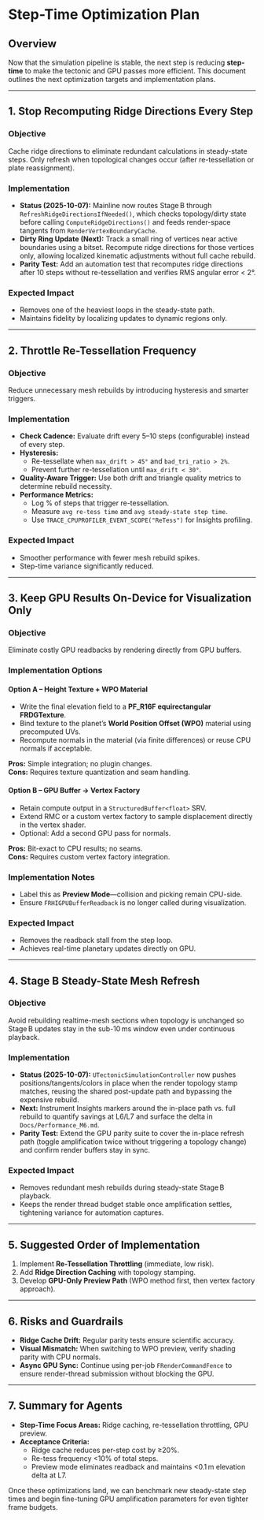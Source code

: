# Step-Time Optimization Plan

## Overview
Now that the simulation pipeline is stable, the next step is reducing **step-time** to make the tectonic and GPU passes more efficient. This document outlines the next optimization targets and implementation plans.

---

## 1. Stop Recomputing Ridge Directions Every Step

### Objective
Cache ridge directions to eliminate redundant calculations in steady-state steps. Only refresh when topological changes occur (after re-tessellation or plate reassignment).

### Implementation
- **Status (2025-10-07):** Mainline now routes Stage B through `RefreshRidgeDirectionsIfNeeded()`, which checks topology/dirty state before calling `ComputeRidgeDirections()` and feeds render-space tangents from `RenderVertexBoundaryCache`.
- **Dirty Ring Update (Next):** Track a small ring of vertices near active boundaries using a bitset. Recompute ridge directions for those vertices only, allowing localized kinematic adjustments without full cache rebuild.
- **Parity Test:** Add an automation test that recomputes ridge directions after 10 steps without re-tessellation and verifies RMS angular error < 2°.

### Expected Impact
- Removes one of the heaviest loops in the steady-state path.
- Maintains fidelity by localizing updates to dynamic regions only.

---

## 2. Throttle Re-Tessellation Frequency

### Objective
Reduce unnecessary mesh rebuilds by introducing hysteresis and smarter triggers.

### Implementation
- **Check Cadence:** Evaluate drift every 5–10 steps (configurable) instead of every step.
- **Hysteresis:**
  - Re-tessellate when `max_drift > 45°` and `bad_tri_ratio > 2%`.
  - Prevent further re-tessellation until `max_drift < 30°`.
- **Quality-Aware Trigger:** Use both drift and triangle quality metrics to determine rebuild necessity.
- **Performance Metrics:**
  - Log % of steps that trigger re-tessellation.
  - Measure `avg re-tess time` and `avg steady-state step time`.
  - Use `TRACE_CPUPROFILER_EVENT_SCOPE("ReTess")` for Insights profiling.

### Expected Impact
- Smoother performance with fewer mesh rebuild spikes.
- Step-time variance significantly reduced.

---

## 3. Keep GPU Results On-Device for Visualization Only

### Objective
Eliminate costly GPU readbacks by rendering directly from GPU buffers.

### Implementation Options
#### Option A – Height Texture + WPO Material
- Write the final elevation field to a **PF_R16F equirectangular FRDGTexture**.
- Bind texture to the planet’s **World Position Offset (WPO)** material using precomputed UVs.
- Recompute normals in the material (via finite differences) or reuse CPU normals if acceptable.

**Pros:** Simple integration; no plugin changes.  
**Cons:** Requires texture quantization and seam handling.

#### Option B – GPU Buffer → Vertex Factory
- Retain compute output in a `StructuredBuffer<float>` SRV.
- Extend RMC or a custom vertex factory to sample displacement directly in the vertex shader.
- Optional: Add a second GPU pass for normals.

**Pros:** Bit-exact to CPU results; no seams.  
**Cons:** Requires custom vertex factory integration.

### Implementation Notes
- Label this as **Preview Mode**—collision and picking remain CPU-side.
- Ensure `FRHIGPUBufferReadback` is no longer called during visualization.

### Expected Impact
- Removes the readback stall from the step loop.
- Achieves real-time planetary updates directly on GPU.

---

## 4. Stage B Steady-State Mesh Refresh

### Objective
Avoid rebuilding realtime-mesh sections when topology is unchanged so Stage B updates stay in the sub-10 ms window even under continuous playback.

### Implementation
- **Status (2025-10-07):** `UTectonicSimulationController` now pushes positions/tangents/colors in place when the render topology stamp matches, reusing the shared post-update path and bypassing the expensive rebuild.
- **Next:** Instrument Insights markers around the in-place path vs. full rebuild to quantify savings at L6/L7 and surface the delta in `Docs/Performance_M6.md`.
- **Parity Test:** Extend the GPU parity suite to cover the in-place refresh path (toggle amplification twice without triggering a topology change) and confirm render buffers stay in sync.

### Expected Impact
- Removes redundant mesh rebuilds during steady-state Stage B playback.
- Keeps the render thread budget stable once amplification settles, tightening variance for automation captures.

---

## 5. Suggested Order of Implementation
1. Implement **Re-Tessellation Throttling** (immediate, low risk).
2. Add **Ridge Direction Caching** with topology stamping.
3. Develop **GPU-Only Preview Path** (WPO method first, then vertex factory approach).

---

## 6. Risks and Guardrails
- **Ridge Cache Drift:** Regular parity tests ensure scientific accuracy.
- **Visual Mismatch:** When switching to WPO preview, verify shading parity with CPU normals.
- **Async GPU Sync:** Continue using per-job `FRenderCommandFence` to ensure render-thread submission without blocking the GPU.

---

## 7. Summary for Agents
- **Step-Time Focus Areas:** Ridge caching, re-tessellation throttling, GPU preview.
- **Acceptance Criteria:**
  - Ridge cache reduces per-step cost by ≥20%.
  - Re-tess frequency <10% of total steps.
  - Preview mode eliminates readback and maintains <0.1 m elevation delta at L7.

Once these optimizations land, we can benchmark new steady-state step times and begin fine-tuning GPU amplification parameters for even tighter frame budgets.
